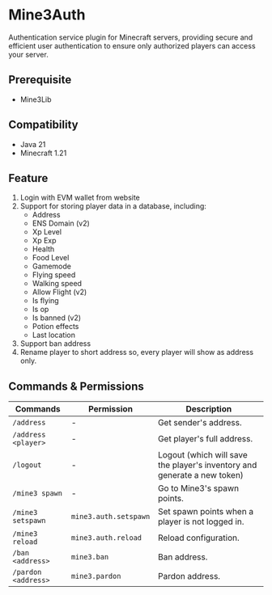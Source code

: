 # Mine3Auth

Authentication service plugin for Minecraft servers, providing secure and efficient user authentication to ensure only authorized players can access your server.

## Prerequisite

- Mine3Lib

## Compatibility

- Java 21
- Minecraft 1.21

## Feature

1. Login with EVM wallet from website
2. Support for storing player data in a database, including:
   - Address
   - ENS Domain (v2)
   - Xp Level
   - Xp Exp
   - Health
   - Food Level
   - Gamemode
   - Flying speed
   - Walking speed
   - Allow Flight (v2)
   - Is flying
   - Is op
   - Is banned (v2)
   - Potion effects
   - Last location
3. Support ban address
4. Rename player to short address so, every player will show as address only.

## Commands & Permissions

| Commands            | Permission            | Description                                                              |
| ------------------- | --------------------- | ------------------------------------------------------------------------ |
| `/address`          | -                     | Get sender's address.                                                    |
| `/address <player>` | -                     | Get player's full address.                                               |
| `/logout`           | -                     | Logout (which will save the player's inventory and generate a new token) |
| `/mine3 spawn`      | -                     | Go to Mine3's spawn points.                                              |
| `/mine3 setspawn`   | `mine3.auth.setspawn` | Set spawn points when a player is not logged in.                         |
| `/mine3 reload`     | `mine3.auth.reload`   | Reload configuration.                                                    |
| `/ban <address>`    | `mine3.ban`           | Ban address.                                                             |
| `/pardon <address>` | `mine3.pardon`        | Pardon address.                                                          |

